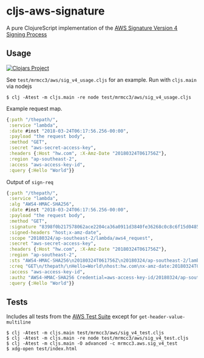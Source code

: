 # cljs-aws-signature

A pure ClojureScript implementation of the
[AWS Signature Version 4 Signing Process](https://docs.aws.amazon.com/general/latest/gr/signature-version-4.html)

## Usage

[![Clojars Project](https://img.shields.io/clojars/v/mrmcc3/cljs-aws-signature.svg)](https://clojars.org/mrmcc3/cljs-aws-signature)

See `test/mrmcc3/aws/sig_v4_usage.cljs` for an example. Run with `cljs.main` via nodejs

```
$ clj -Atest -m cljs.main -re node test/mrmcc3/aws/sig_v4_usage.cljs
```

Example request map.
```clojure
{:path "/thepath/",
 :service "lambda",
 :date #inst "2018-03-24T06:17:56.256-00:00",
 :payload "the request body",
 :method "GET",
 :secret "aws-secret-access-key",
 :headers {:Host "hw.com", :X-Amz-Date "20180324T061756Z"},
 :region "ap-southeast-2",
 :access "aws-access-key-id", 
 :query {:Hello "World"}}
```

Output of `sign-req`
```clojure
{:path "/thepath/",
 :service "lambda",
 :alg "AWS4-HMAC-SHA256",
 :date #inst "2018-03-24T06:17:56.256-00:00",
 :payload "the request body",
 :method "GET",
 :signature "8398f0b217578062ace2204ca36a0911d3840fe36268c0c8c6f15d04857859ad",
 :signed-headers "host;x-amz-date",
 :scope "20180324/ap-southeast-2/lambda/aws4_request",
 :secret "aws-secret-access-key",
 :headers {:Host "hw.com", :X-Amz-Date "20180324T061756Z"},
 :region "ap-southeast-2",
 :sts "AWS4-HMAC-SHA256\n20180324T061756Z\n20180324/ap-southeast-2/lambda/aws4_request\n440933f30a0f8431a994cf72e1ab5fffe4594746fda23a47cf12572f8e58e64c",
 :creq "GET\n/thepath/\nHello=World\nhost:hw.com\nx-amz-date:20180324T061756Z\n\nhost;x-amz-date\n6b5eacc80f13368f01e2107935c6adaccd58cda3a709cc2faebe29c016ab8962",
 :access "aws-access-key-id",
 :authz "AWS4-HMAC-SHA256 Credential=aws-access-key-id/20180324/ap-southeast-2/lambda/aws4_request, SignedHeaders=host;x-amz-date, Signature=8398f0b217578062ace2204ca36a0911d3840fe36268c0c8c6f15d04857859ad",
 :query {:Hello "World"}}
```

## Tests

Includes all tests from the [AWS Test Suite](https://docs.aws.amazon.com/general/latest/gr/signature-v4-test-suite.html)
except for `get-header-value-multiline`

```
$ clj -Atest -m cljs.main test/mrmcc3/aws/sig_v4_test.cljs
$ clj -Atest -m cljs.main -re node test/mrmcc3/aws/sig_v4_test.cljs
$ clj -Atest -m cljs.main -O advanced -c mrmcc3.aws.sig_v4_test
$ xdg-open test/index.html
```
